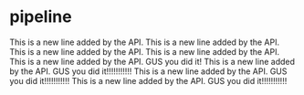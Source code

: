 # pipeline
This is a new line added by the API.
This is a new line added by the API.
This is a new line added by the API.
This is a new line added by the API.
This is a new line added by the API. GUS you did it!
This is a new line added by the API.
GUS you did it!!!!!!!!!!!
This is a new line added by the API.
GUS you did it!!!!!!!!!!!
This is a new line added by the API.
GUS you did it!!!!!!!!!!!